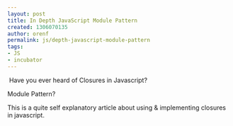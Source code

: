 ```yaml
---
layout: post
title: In Depth JavaScript Module Pattern
created: 1306070135
author: orenf
permalink: js/depth-javascript-module-pattern
tags:
- JS
- incubator
---
```

<p>&nbsp;Have you ever heard of Closures in Javascript?</p>
<p>Module Pattern?</p>
<p>This is a quite self explanatory article about using &amp; implementing closures in javascript.</p>
